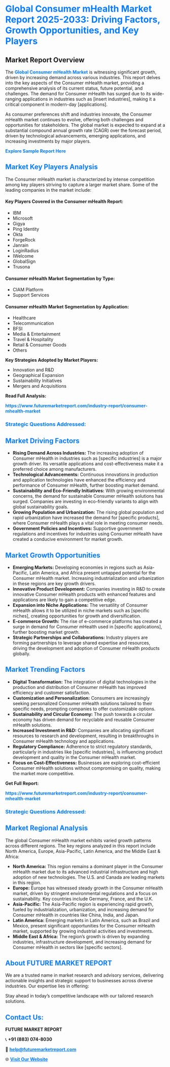 <h1 style="color: #007BFF;">Global Consumer mHealth Market Report 2025-2033: Driving Factors, Growth Opportunities, and Key Players</h1>

<section id="overview">
<h2>Market Report Overview</h2>
<p>The <a href="https://www.futuremarketreport.com/industry-report/consumer-mhealth-market" style="color: #007BFF; text-decoration: none;"><strong>Global Consumer mHealth Market</strong></a> is witnessing significant growth, driven by increasing demand across various industries. This report delves into the key aspects of the Consumer mHealth market, providing a comprehensive analysis of its current status, future potential, and challenges. The demand for Consumer mHealth has surged due to its wide-ranging applications in industries such as [insert industries], making it a critical component in modern-day [applications].</p>
<p>As consumer preferences shift and industries innovate, the Consumer mHealth market continues to evolve, offering both challenges and opportunities for stakeholders. The global market is expected to expand at a substantial compound annual growth rate (CAGR) over the forecast period, driven by technological advancements, emerging applications, and increasing investments by major players.</p>
</section>

<section id="overview">
<p><a href="https://www.futuremarketreport.com/request-sample/reportId=34276" style="color: #007BFF; text-decoration: none;"><strong>Explore Sample Report Here</strong></a></p>
</section>

<section id="key-players">
<h2 style="color: #007BFF;">Market Key Players Analysis</h2>
<p>The Consumer mHealth market is characterized by intense competition among key players striving to capture a larger market share. Some of the leading companies in the market include:</p>
<h4>Key Players Covered in the Consumer mHealth Report:</h4>
<ul><li>IBM</li><li>Microsoft</li><li>Gigya</li><li>Ping Identity</li><li>Okta</li><li>ForgeRock</li><li>Janrain</li><li>LoginRadius</li><li>IWelcome</li><li>GlobalSign</li><li>Trusona</li></ul>
<h4>Consumer mHealth Market Segmentation by Type:</h4>
<ul><li>CIAM Platform</li><li>Support Services</li></ul>

<h4>Consumer mHealth Market Segmentation by Application:</h4>
<ul><li>Healthcare</li><li>Telecommunication</li><li>BFSI</li><li>Media &amp; Entertainment</li><li>Travel &amp; Hospitality</li><li>Retail &amp; Consumer Goods</li><li>Others</li></ul>
<p><strong>Key Strategies Adopted by Market Players:</strong></p>
<ul>
<li>Innovation and R&D</li>
<li>Geographical Expansion</li>
<li>Sustainability Initiatives</li>
<li>Mergers and Acquisitions</li>
</ul>
</section>

<section>
<p><strong>Read Full Analysis: </strong></p><a href="https://www.futuremarketreport.com/industry-report/consumer-mhealth-market" style="color: #007BFF; text-decoration: none;"><strong>https://www.futuremarketreport.com/industry-report/consumer-mhealth-market</strong></a>
<h3 style="color: #007BFF;">Strategic Questions Addressed:</h3>
</section>

<section id="driving-factors">
<h2 style="color: #007BFF;">Market Driving Factors</h2>
<ul>
<li><strong>Rising Demand Across Industries:</strong> The increasing adoption of Consumer mHealth in industries such as [specific industries] is a major growth driver. Its versatile applications and cost-effectiveness make it a preferred choice among manufacturers.</li>
<li><strong>Technological Advancements:</strong> Continuous innovations in production and application technologies have enhanced the efficiency and performance of Consumer mHealth, further boosting market demand.</li>
<li><strong>Sustainability and Eco-Friendly Initiatives:</strong> With growing environmental concerns, the demand for sustainable Consumer mHealth solutions has surged. Companies are investing in eco-friendly variants to align with global sustainability goals.</li>
<li><strong>Growing Population and Urbanization:</strong> The rising global population and rapid urbanization have increased the demand for [specific products], where Consumer mHealth plays a vital role in meeting consumer needs.</li>
<li><strong>Government Policies and Incentives:</strong> Supportive government regulations and incentives for industries using Consumer mHealth have created a conducive environment for market growth.</li>
</ul>
</section>

<section id="growth-opportunities">
<h2 style="color: #007BFF;">Market Growth Opportunities</h2>
<ul>
<li><strong>Emerging Markets:</strong> Developing economies in regions such as Asia-Pacific, Latin America, and Africa present untapped potential for the Consumer mHealth market. Increasing industrialization and urbanization in these regions are key growth drivers.</li>
<li><strong>Innovative Product Development:</strong> Companies investing in R&D to create innovative Consumer mHealth products with enhanced features and applications are likely to gain a competitive edge.</li>
<li><strong>Expansion into Niche Applications:</strong> The versatility of Consumer mHealth allows it to be utilized in niche markets such as [specific niches], creating opportunities for growth and diversification.</li>
<li><strong>E-commerce Growth:</strong> The rise of e-commerce platforms has created a surge in demand for Consumer mHealth used in [specific applications], further boosting market growth.</li>
<li><strong>Strategic Partnerships and Collaborations:</strong> Industry players are forming partnerships to leverage shared expertise and resources, driving the development and adoption of Consumer mHealth products globally.</li>
</ul>
</section>

<section id="trending-factors">
<h2 style="color: #007BFF;">Market Trending Factors</h2>
<ul>
<li><strong>Digital Transformation:</strong> The integration of digital technologies in the production and distribution of Consumer mHealth has improved efficiency and customer satisfaction.</li>
<li><strong>Customization and Personalization:</strong> Consumers are increasingly seeking personalized Consumer mHealth solutions tailored to their specific needs, prompting companies to offer customizable options.</li>
<li><strong>Sustainability and Circular Economy:</strong> The push towards a circular economy has driven demand for recyclable and reusable Consumer mHealth solutions.</li>
<li><strong>Increased Investment in R&D:</strong> Companies are allocating significant resources to research and development, resulting in breakthroughs in Consumer mHealth technology and applications.</li>
<li><strong>Regulatory Compliance:</strong> Adherence to strict regulatory standards, particularly in industries like [specific industries], is influencing product development and quality in the Consumer mHealth market.</li>
<li><strong>Focus on Cost-Effectiveness:</strong> Businesses are exploring cost-efficient Consumer mHealth solutions without compromising on quality, making the market more competitive.</li>
</ul>
</section>

<section>
<p><strong>Get Full Report: </strong></p><a href="https://www.futuremarketreport.com/industry-report/consumer-mhealth-market" style="color: #007BFF; text-decoration: none;"><strong>https://www.futuremarketreport.com/industry-report/consumer-mhealth-market</strong></a>
<h3 style="color: #007BFF;">Strategic Questions Addressed:</h3>
</section>


<section id="regional-analysis">
<h2 style="color: #007BFF;">Market Regional Analysis</h2>
<p>The global Consumer mHealth market exhibits varied growth patterns across different regions. The key regions analyzed in this report include North America, Europe, Asia-Pacific, Latin America, and the Middle East & Africa:</p>
<ul>
<li><strong>North America:</strong> This region remains a dominant player in the Consumer mHealth market due to its advanced industrial infrastructure and high adoption of new technologies. The U.S. and Canada are leading markets in this region.</li>
<li><strong>Europe:</strong> Europe has witnessed steady growth in the Consumer mHealth market, driven by stringent environmental regulations and a focus on sustainability. Key countries include Germany, France, and the U.K.</li>
<li><strong>Asia-Pacific:</strong> The Asia-Pacific region is experiencing rapid growth, fueled by industrialization, urbanization, and increasing demand for Consumer mHealth in countries like China, India, and Japan.</li>
<li><strong>Latin America:</strong> Emerging markets in Latin America, such as Brazil and Mexico, present significant opportunities for the Consumer mHealth market, supported by growing industrial activities and investments.</li>
<li><strong>Middle East & Africa:</strong> The region’s growth is driven by expanding industries, infrastructure development, and increasing demand for Consumer mHealth in sectors like [specific sectors].</li>
</ul>
</section>

<footer>
<h2 style="color: #007BFF;">About FUTURE MARKET REPORT</h2>
<p>We are a trusted name in market research and advisory services, delivering actionable insights and strategic support to businesses across diverse industries. Our expertise lies in offering:</p>

<p>Stay ahead in today’s competitive landscape with our tailored research solutions.</p>

<h2 style="color: #007BFF;">Contact Us:</h2>
<p><strong>FUTURE MARKET REPORT</strong></p>
<p>📞 <strong>+91 (883) 074-8030</strong></p>
<p>📧 <strong><a href="mailto:help@futuremarketreport.com" style="color: #007BFF;">help@futuremarketreport.com</a></strong></p>
<p>🌐 <strong><a href="https://www.futuremarketreport.com/" style="color: #007BFF;">Visit Our Website</a></strong></p>
</footer>
